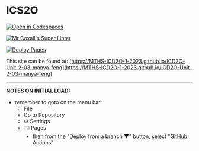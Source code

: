# ICS2O

[![Open in Codespaces](https://classroom.github.com/assets/launch-codespace-7f7980b617ed060a017424585567c406b6ee15c891e84e1186181d67ecf80aa0.svg)](https://classroom.github.com/open-in-codespaces?assignment_repo_id=14376671)

[![Mr Coxall's Super Linter](https://github.com/MTHS-ICD2O-1-2023/ICD2O-Unit-2-03-manya-feng/workflows/Mr%20Coxall's%20Super%20Linter/badge.svg)](https://github.com/MTHS-ICD2O-1-2023/ICD2O-Unit-2-03-manya-feng/actions)

[![Deploy Pages](https://github.com/MTHS-ICD2O-1-2023/ICD2O-Unit-2-03-manya-feng/workflows/Deploy%20Pages/badge.svg)](https://github.com/MTHS-ICD2O-1-2023/ICD2O-Unit-2-03-manya-feng/actions)

This site can be found at: [https://MTHS-ICD2O-1-2023.github.io/ICD2O-Unit-2-03-manya-feng](https://MTHS-ICD2O-1-2023.github.io/ICD2O-Unit-2-03-manya-feng)

---

**NOTES ON INITIAL LOAD:**
- remember to goto on the menu bar:
  - File
  - Go to Repository
  - ⚙ Settings
  - 🗔 Pages
    - then from the "Deploy from a branch ▼" button, select "GitHub Actions"
